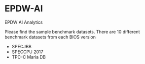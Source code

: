 # EPDW-AI
EPDW AI Analytics

Please find the sample benchmark datasets.
There are 10 different benchmark datasets from each BIOS version

- SPECJBB
- SPECCPU 2017
- TPC-C Maria DB
